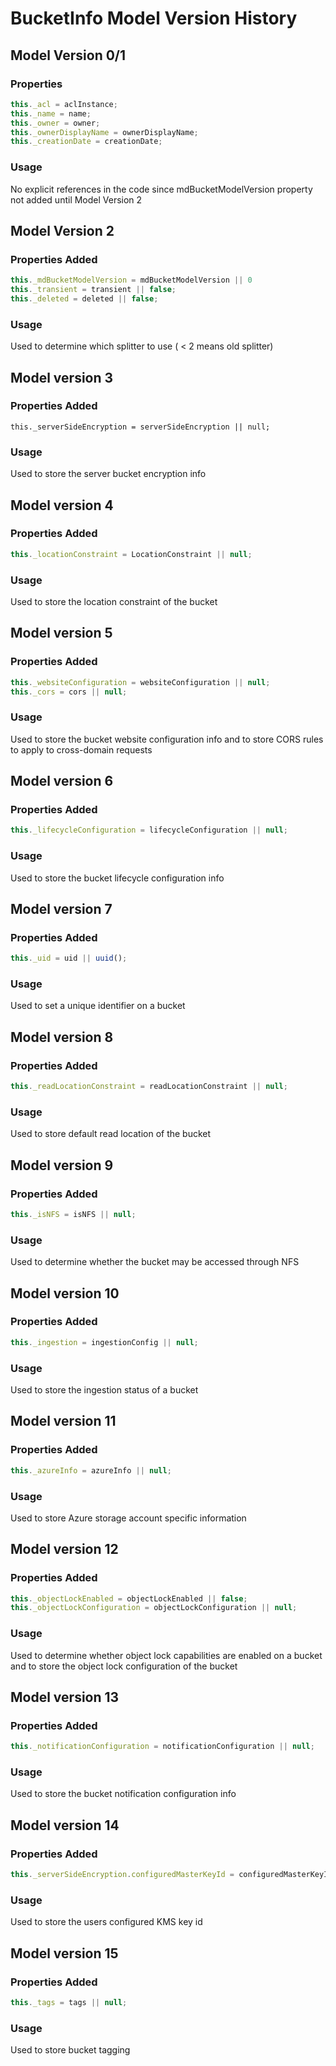 # BucketInfo Model Version History

## Model Version 0/1

### Properties

``` javascript
this._acl = aclInstance;
this._name = name;
this._owner = owner;
this._ownerDisplayName = ownerDisplayName;
this._creationDate = creationDate;
```

### Usage

No explicit references in the code since mdBucketModelVersion
property not added until Model Version 2

## Model Version 2

### Properties Added

``` javascript
this._mdBucketModelVersion = mdBucketModelVersion || 0
this._transient = transient || false;
this._deleted = deleted || false;
```

### Usage

Used to determine which splitter to use ( < 2 means old splitter)

## Model version 3

### Properties Added

```
this._serverSideEncryption = serverSideEncryption || null;
```

### Usage

Used to store the server bucket encryption info

## Model version 4

### Properties Added

```javascript
this._locationConstraint = LocationConstraint || null;
```

### Usage

Used to store the location constraint of the bucket

## Model version 5

### Properties Added

```javascript
this._websiteConfiguration = websiteConfiguration || null;
this._cors = cors || null;
```

### Usage

Used to store the bucket website configuration info
and to store CORS rules to apply to cross-domain requests

## Model version 6

### Properties Added

```javascript
this._lifecycleConfiguration = lifecycleConfiguration || null;
```

### Usage

Used to store the bucket lifecycle configuration info

## Model version 7

### Properties Added

```javascript
this._uid = uid || uuid();
```

### Usage

Used to set a unique identifier on a bucket

## Model version 8

### Properties Added

```javascript
this._readLocationConstraint = readLocationConstraint || null;
```

### Usage

Used to store default read location of the bucket

## Model version 9

### Properties Added

```javascript
this._isNFS = isNFS || null;
```

### Usage

Used to determine whether the bucket may be accessed through NFS

## Model version 10

### Properties Added

```javascript
this._ingestion = ingestionConfig || null;
```

### Usage

Used to store the ingestion status of a bucket

## Model version 11

### Properties Added

```javascript
this._azureInfo = azureInfo || null;
```

### Usage

Used to store Azure storage account specific information

## Model version 12

### Properties Added

```javascript
this._objectLockEnabled = objectLockEnabled || false;
this._objectLockConfiguration = objectLockConfiguration || null;
```

### Usage

Used to determine whether object lock capabilities are enabled on a bucket and
to store the object lock configuration of the bucket

## Model version 13

### Properties Added

```javascript
this._notificationConfiguration = notificationConfiguration || null;
```

### Usage

Used to store the bucket notification configuration info

## Model version 14

### Properties Added

```javascript
this._serverSideEncryption.configuredMasterKeyId = configuredMasterKeyId || undefined;
```

### Usage

Used to store the users configured KMS key id

## Model version 15

### Properties Added

```javascript
this._tags = tags || null;
```

### Usage

Used to store bucket tagging